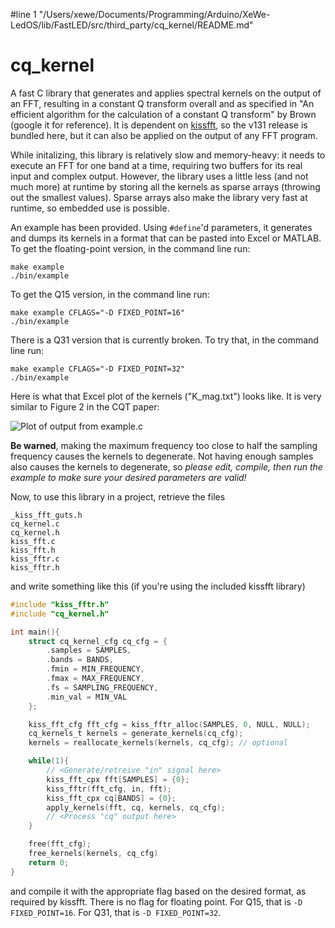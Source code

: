 #line 1 "/Users/xewe/Documents/Programming/Arduino/XeWe-LedOS/lib/FastLED/src/third_party/cq_kernel/README.md"
# cq_kernel

A fast C library that generates and applies spectral kernels on the output of an FFT, resulting in a constant Q transform overall and as specified in "An efficient algorithm for the calculation of a constant Q transform" by Brown (google it for reference). It is dependent on [kissfft](https://github.com/mborgerding/kissfft), so the v131 release is bundled here, but it can also be applied on the output of any FFT program.

While initalizing, this library is relatively slow and memory-heavy: it needs to execute an FFT for one band at a time, requiring two buffers for its real input and complex output. However, the library uses a little less (and not much more) at runtime by storing all the kernels as sparse arrays (throwing out the smallest values). Sparse arrays also make the library very fast at runtime, so embedded use is possible.

An example has been provided. Using `#define`'d parameters, it generates and dumps its kernels in a format that can be pasted into Excel or MATLAB. To get the floating-point version, in the command line run:

```
make example
./bin/example
```

To get the Q15 version, in the command line run:

```
make example CFLAGS="-D FIXED_POINT=16"
./bin/example
```

There is a Q31 version that is currently broken. To try that, in the command line run:
```
make example CFLAGS="-D FIXED_POINT=32"
./bin/example
```

Here is what that Excel plot of the kernels ("K_mag.txt") looks like. It is very similar to Figure 2 in the CQT paper:

![Plot of output from example.c](example_out_chart.png)

**Be warned**, making the maximum frequency too close to half the sampling frequency causes the kernels to degenerate. Not having enough samples also causes the kernels to degenerate, so *please edit, compile, then run the example to make sure your desired parameters are valid!*

Now, to use this library in a project, retrieve the files

```
_kiss_fft_guts.h
cq_kernel.c
cq_kernel.h
kiss_fft.c
kiss_fft.h
kiss_fftr.c
kiss_fftr.h
```

and write something like this (if you're using the included kissfft library)

```C
#include "kiss_fftr.h"
#include "cq_kernel.h"

int main(){
    struct cq_kernel_cfg cq_cfg = {
        .samples = SAMPLES,
        .bands = BANDS,
        .fmin = MIN_FREQUENCY,
        .fmax = MAX_FREQUENCY,
        .fs = SAMPLING_FREQUENCY,
        .min_val = MIN_VAL
    };

    kiss_fft_cfg fft_cfg = kiss_fftr_alloc(SAMPLES, 0, NULL, NULL);
    cq_kernels_t kernels = generate_kernels(cq_cfg);
    kernels = reallocate_kernels(kernels, cq_cfg); // optional

    while(1){
        // <Generate/retreive "in" signal here>
        kiss_fft_cpx fft[SAMPLES] = {0};
        kiss_fftr(fft_cfg, in, fft);
        kiss_fft_cpx cq[BANDS] = {0};
        apply_kernels(fft, cq, kernels, cq_cfg);
        // <Process "cq" output here>
    }

    free(fft_cfg);
    free_kernels(kernels, cq_cfg)
    return 0;
}
```

and compile it with the appropriate flag based on the desired format, as required by kissfft. There is no flag for floating point. For Q15, that is `-D FIXED_POINT=16`. For Q31, that is `-D FIXED_POINT=32`.